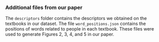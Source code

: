 ### Additional files from our paper

The `descriptors` folder contains the descriptors we obtained on the textbooks in our dataset. The file `word_positions.json` contains the positions of words related to people in each textbook. 
These files were used to generate Figures 2, 3, 4, and 5 in our paper. 
